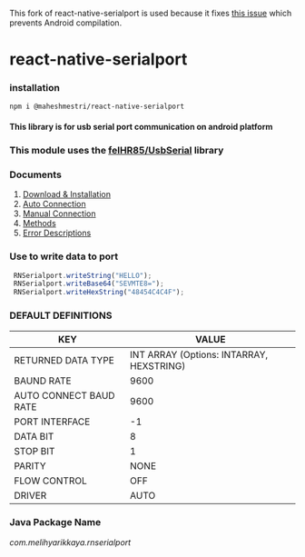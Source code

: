 This fork of react-native-serialport is used because it fixes [this issue](https://github.com/melihyarikkaya/react-native-serialport/issues/41) which prevents Android compilation. 

# react-native-serialport 

### installation
```
npm i @maheshmestri/react-native-serialport
```

#### This library is for usb serial port communication on android platform 

### This module uses the [felHR85/UsbSerial](https://github.com/felHR85/UsbSerial) library

### Documents
1. [Download & Installation](https://github.com/melihyarikkaya/react-native-serialport/wiki/Download-&-Installation)  
2. [Auto Connection](https://github.com/melihyarikkaya/react-native-serialport/wiki/Auto-Connection)  
3. [Manual Connection](https://github.com/melihyarikkaya/react-native-serialport/wiki/Manual-Connection)  
4. [Methods](https://github.com/melihyarikkaya/react-native-serialport/wiki/Methods)  
5. [Error Descriptions](https://github.com/melihyarikkaya/react-native-serialport/wiki/Error-Descriptions)  

### Use to write data to port
```javascript
 RNSerialport.writeString("HELLO");
 RNSerialport.writeBase64("SEVMTE8=");
 RNSerialport.writeHexString("48454C4C4F");
```
### DEFAULT DEFINITIONS
| KEY                    | VALUE                                    |
|------------------------|------------------------------------------|
| RETURNED DATA TYPE     | INT ARRAY (Options: INTARRAY, HEXSTRING) |
| BAUND RATE             | 9600                                     |
| AUTO CONNECT BAUD RATE | 9600                                     |
| PORT INTERFACE         | -1                                       |
| DATA BIT               | 8                                        |
| STOP BIT               | 1                                        |
| PARITY                 | NONE                                     |
| FLOW CONTROL           | OFF                                      |
| DRIVER                 | AUTO                                     |

### Java Package Name
 _com.melihyarikkaya.rnserialport_
